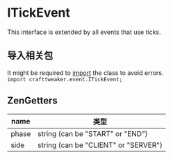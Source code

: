 # ITickEvent
This interface is extended by all events that use ticks.

## 导入相关包
It might be required to [import](/AdvancedFunctions/Import/) the class to avoid errors.  
`import crafttweaker.event.ITickEvent;`

## ZenGetters

| name  | 类型                                   |
| ----- | ------------------------------------ |
| phase | string (can be "START" or "END")     |
| side  | string (can be "CLIENT" or "SERVER") |